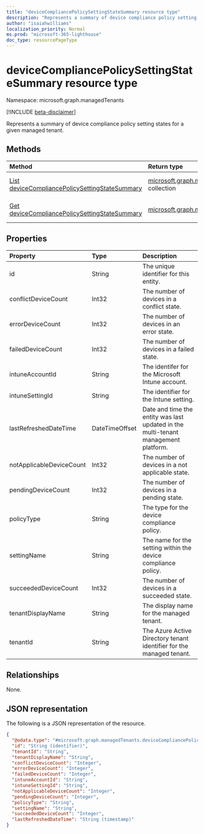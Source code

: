 ```yaml
---
title: "deviceCompliancePolicySettingStateSummary resource type"
description: "Represents a summary of device compliance policy setting states for a given managed tenant."
author: "isaiahwilliams"
localization_priority: Normal
ms.prod: "microsoft-365-lighthouse"
doc_type: resourcePageType
---
```


# deviceCompliancePolicySettingStateSummary resource type

Namespace: microsoft.graph.managedTenants

[!INCLUDE [beta-disclaimer](../../includes/beta-disclaimer.md)]

Represents a summary of device compliance policy setting states for a given managed tenant.

## Methods
|Method|Return type|Description|
|:---|:---|:---|
|[List deviceCompliancePolicySettingStateSummary](../api/managedtenants-devicecompliancepolicysettingstatesummary-list.md)|[microsoft.graph.managedTenants.deviceCompliancePolicySettingStateSummary](../resources/managedtenants-devicecompliancepolicysettingstatesummary.md) collection|Get a list of the [deviceCompliancePolicySettingStateSummary](../resources/managedtenants-devicecompliancepolicysettingstatesummary.md) objects and their properties.|
|[Get deviceCompliancePolicySettingStateSummary](../api/managedtenants-devicecompliancepolicysettingstatesummary-get.md)|[microsoft.graph.managedTenants.deviceCompliancePolicySettingStateSummary](../resources/managedtenants-devicecompliancepolicysettingstatesummary.md)|Read the properties and relationships of a [deviceCompliancePolicySettingStateSummary](../resources/managedtenants-devicecompliancepolicysettingstatesummary.md) object.|

## Properties
|Property|Type|Description|
|:---|:---|:---|
|id|String|The unique identifier for this entity.|
|conflictDeviceCount|Int32|The number of devices in a conflict state.|
|errorDeviceCount|Int32|The number of devices in an error state.|
|failedDeviceCount|Int32|The number of devices in a failed state.|
|intuneAccountId|String|The identifer for the Microsoft Intune account.|
|intuneSettingId|String|The identifier for the Intune setting.|
|lastRefreshedDateTime|DateTimeOffset|Date and time the entity was last updated in the multi-tenant management platform.|
|notApplicableDeviceCount|Int32|The number of devices in a not applicable state.|
|pendingDeviceCount|Int32|The number of devices in a pending state.|
|policyType|String|The type for the device compliance policy.|
|settingName|String|The name for the setting within the device compliance policy.|
|succeededDeviceCount|Int32|The number of devices in a succeeded state.|
|tenantDisplayName|String|The display name for the managed tenant.|
|tenantId|String|The Azure Active Directory tenant identifier for the managed tenant.|

## Relationships
None.

## JSON representation
The following is a JSON representation of the resource.
<!-- {
  "blockType": "resource",
  "keyProperty": "id",
  "@odata.type": "microsoft.graph.managedTenants.deviceCompliancePolicySettingStateSummary",
  "baseType": "microsoft.graph.entity",
  "openType": true
}
-->
``` json
{
  "@odata.type": "#microsoft.graph.managedTenants.deviceCompliancePolicySettingStateSummary",
  "id": "String (identifier)",
  "tenantId": "String",
  "tenantDisplayName": "String",
  "conflictDeviceCount": "Integer",
  "errorDeviceCount": "Integer",
  "failedDeviceCount": "Integer",
  "intuneAccountId": "String",
  "intuneSettingId": "String",
  "notApplicableDeviceCount": "Integer",
  "pendingDeviceCount": "Integer",
  "policyType": "String",
  "settingName": "String",
  "succeededDeviceCount": "Integer",
  "lastRefreshedDateTime": "String (timestamp)"
}
```
